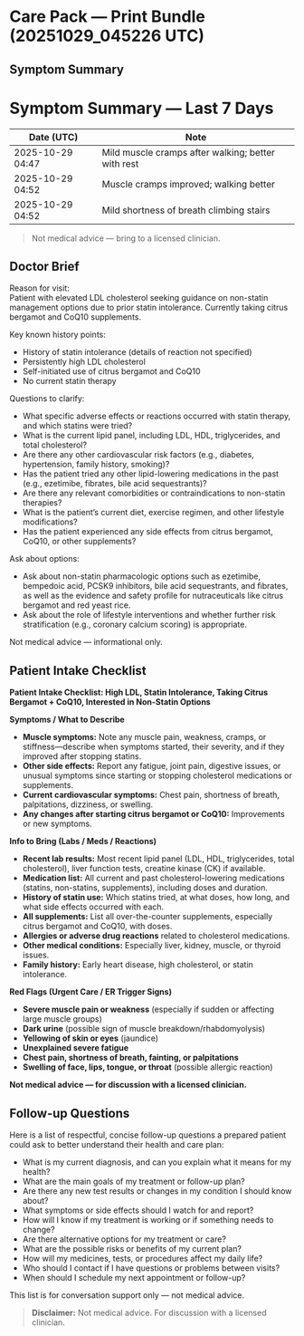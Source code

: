 # Care Pack — Print Bundle (20251029_045226 UTC)

## Symptom Summary

# Symptom Summary — Last 7 Days

| Date (UTC) | Note |
|---|---|
| 2025-10-29 04:47 | Mild muscle cramps after walking; better with rest |
| 2025-10-29 04:52 | Muscle cramps improved; walking better |
| 2025-10-29 04:52 | Mild shortness of breath climbing stairs |

> Not medical advice — bring to a licensed clinician.

## Doctor Brief

Reason for visit:  
Patient with elevated LDL cholesterol seeking guidance on non-statin management options due to prior statin intolerance. Currently taking citrus bergamot and CoQ10 supplements.

Key known history points:
- History of statin intolerance (details of reaction not specified)
- Persistently high LDL cholesterol
- Self-initiated use of citrus bergamot and CoQ10
- No current statin therapy

Questions to clarify:
- What specific adverse effects or reactions occurred with statin therapy, and which statins were tried?
- What is the current lipid panel, including LDL, HDL, triglycerides, and total cholesterol?
- Are there any other cardiovascular risk factors (e.g., diabetes, hypertension, family history, smoking)?
- Has the patient tried any other lipid-lowering medications in the past (e.g., ezetimibe, fibrates, bile acid sequestrants)?
- Are there any relevant comorbidities or contraindications to non-statin therapies?
- What is the patient’s current diet, exercise regimen, and other lifestyle modifications?
- Has the patient experienced any side effects from citrus bergamot, CoQ10, or other supplements?

Ask about options:
- Ask about non-statin pharmacologic options such as ezetimibe, bempedoic acid, PCSK9 inhibitors, bile acid sequestrants, and fibrates, as well as the evidence and safety profile for nutraceuticals like citrus bergamot and red yeast rice.
- Ask about the role of lifestyle interventions and whether further risk stratification (e.g., coronary calcium scoring) is appropriate.

Not medical advice — informational only.

## Patient Intake Checklist

**Patient Intake Checklist: High LDL, Statin Intolerance, Taking Citrus Bergamot + CoQ10, Interested in Non-Statin Options**

**Symptoms / What to Describe**
- **Muscle symptoms:** Note any muscle pain, weakness, cramps, or stiffness—describe when symptoms started, their severity, and if they improved after stopping statins.
- **Other side effects:** Report any fatigue, joint pain, digestive issues, or unusual symptoms since starting or stopping cholesterol medications or supplements.
- **Current cardiovascular symptoms:** Chest pain, shortness of breath, palpitations, dizziness, or swelling.
- **Any changes after starting citrus bergamot or CoQ10:** Improvements or new symptoms.

**Info to Bring (Labs / Meds / Reactions)**
- **Recent lab results:** Most recent lipid panel (LDL, HDL, triglycerides, total cholesterol), liver function tests, creatine kinase (CK) if available.
- **Medication list:** All current and past cholesterol-lowering medications (statins, non-statins, supplements), including doses and duration.
- **History of statin use:** Which statins tried, at what doses, how long, and what side effects occurred with each.
- **All supplements:** List all over-the-counter supplements, especially citrus bergamot and CoQ10, with doses.
- **Allergies or adverse drug reactions** related to cholesterol medications.
- **Other medical conditions:** Especially liver, kidney, muscle, or thyroid issues.
- **Family history:** Early heart disease, high cholesterol, or statin intolerance.

**Red Flags (Urgent Care / ER Trigger Signs)**
- **Severe muscle pain or weakness** (especially if sudden or affecting large muscle groups)
- **Dark urine** (possible sign of muscle breakdown/rhabdomyolysis)
- **Yellowing of skin or eyes** (jaundice)
- **Unexplained severe fatigue**
- **Chest pain, shortness of breath, fainting, or palpitations**
- **Swelling of face, lips, tongue, or throat** (possible allergic reaction)

**Not medical advice — for discussion with a licensed clinician.**

## Follow-up Questions

Here is a list of respectful, concise follow-up questions a prepared patient could ask to better understand their health and care plan:

- What is my current diagnosis, and can you explain what it means for my health?
- What are the main goals of my treatment or follow-up plan?
- Are there any new test results or changes in my condition I should know about?
- What symptoms or side effects should I watch for and report?
- How will I know if my treatment is working or if something needs to change?
- Are there alternative options for my treatment or care?
- What are the possible risks or benefits of my current plan?
- How will my medicines, tests, or procedures affect my daily life?
- Who should I contact if I have questions or problems between visits?
- When should I schedule my next appointment or follow-up?

This list is for conversation support only — not medical advice.


> **Disclaimer:** Not medical advice. For discussion with a licensed clinician.
